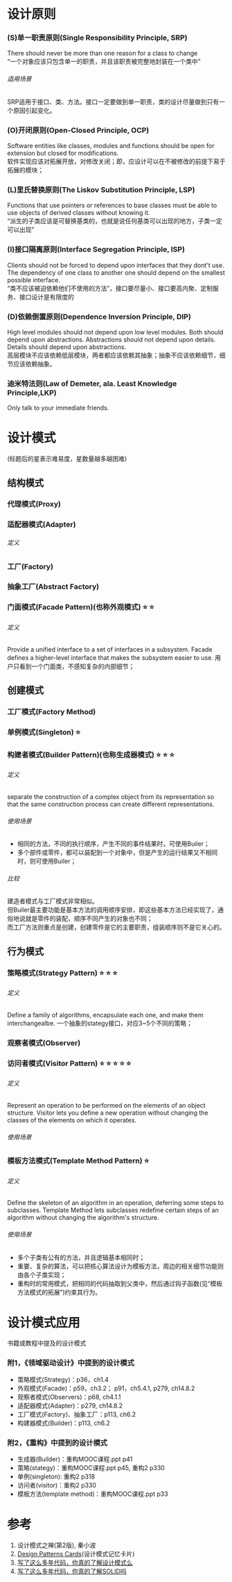 
# 设计原则

### (S)单一职责原则(Single Responsibility Principle, **SRP**) 
There should never be more than one reason for a class to change  
“一个对象应该只包含单一的职责，并且该职责被完整地封装在一个类中”
###### 适用场景
SRP适用于接口、类、方法。接口一定要做到单一职责，类的设计尽量做到只有一个原因引起变化。

### (O)开闭原则(Open-Closed Principle, **OCP**)
Software entities like classes, modules and functions should be open for extension but closed for modifications.  
软件实现应该对拓展开放，对修改关闭；即，应设计可以在不被修改的前提下易于拓展的模块；

### (L)里氏替换原则(The Liskov Substitution Principle, **LSP**)
Functions that use pointers or references to base classes must be able to use objects of derived classes without knowing it.  
“派生的子类应该是可替换基类的，也就是说任何基类可以出现的地方，子类一定可以出现”


### (I)接口隔离原则(Interface Segregation Principle, **ISP**)
Clients should not be forced to depend upon interfaces that they dont't use. The dependency of one class to another one should depend on the smallest possible interface.  
“类不应该被迫依赖他们不使用的方法”，接口要尽量小、接口要高内聚、定制服务、接口设计是有限度的

### (D)依赖倒置原则(Dependence Inversion Principle, **DIP**)
High level modules should not depend upon low level modules. Both should depend upon abstractions. Abstractions should not depend upon details. Details should depend upon abstractions.  
高层模块不应该依赖低层模块，两者都应该依赖其抽象；抽象不应该依赖细节，细节应该依赖抽象。


### 迪米特法则(Law of Demeter, ala. Least Knowledge Principle,**LKP**)
Only talk to your immediate friends.  


# 设计模式
(标题后的星表示难易度，星数量越多越困难)

## 结构模式
### 代理模式(Proxy)
### 适配器模式(Adapter)
###### 定义

### 工厂(Factory)
### 抽象工厂(Abstract Factory)

### 门面模式(Facade Pattern)(也称外观模式) :star: :star: 
###### 定义
Provide a unified interface to a set of interfaces in a subsystem. Facade defines a higher-level interface that makes the subsystem easier to use.
用户只看到一个门面类，不感知复杂的内部细节；

## 创建模式
### 工厂模式(Factory Method)
### 单例模式(Singleton)  :star: 
### 构建者模式(Builder Pattern)(也称生成器模式) :star: :star: :star: 
###### 定义
separate the construction of a complex object from its representation so that the same construction process can create different representations.
###### 使用场景
- 相同的方法，不同的执行顺序，产生不同的事件结果时，可使用Builer；
- 多个部件或零件，都可以装配到一个对象中，但是产生的运行结果又不相同时，则可使用Builer；
###### 比较
建造者模式与工厂模式非常相似。  
但Builer最主要功能是基本方法的调用顺序安排，即这些基本方法已经实现了，通俗地说就是零件的装配，顺序不同产生的对象也不同；  
而工厂方法则重点是创建，创建零件是它的主要职责，组装顺序则不是它关心的。  

## 行为模式
### 策略模式(Strategy Pattern) :star: :star: :star: 
###### 定义
Define a family of algorithms, encapsulate each one, and make them interchangealbe.
一个抽象的stategy接口，对应3~5个不同的策略；

### 观察者模式(Observer)

### 访问者模式(Visitor Pattern) :star: :star: :star: :star: :star: 
###### 定义
Represent an operation to be performed on the elements of an object structure. Visitor lets you define a new operation without changing the classes of the elements on which it operates.
###### 使用场景


### 模板方法模式(Template Method Pattern)  :star: 
###### 定义
Define the skeleton of an algorithm in an operation, deferring some steps to subclasses. Template Method lets subclasses redefine certain steps of an algorithm without changing the algorithm's structure.
###### 使用场景
- 多个子类有公有的方法，并且逻辑基本相同时；
- 重要、复杂的算法，可以把核心算法设计为模板方法，周边的相关细节功能则由各个子类实现；
- 重构时的常用模式，把相同的代码抽取到父类中，然后通过钩子函数(见“模板方法模式的拓展”)约束其行为。

# 设计模式应用
书籍或教程中提及的设计模式
### 附1，《领域驱动设计》中提到的设计模式
- 策略模式(Strategy)：p36，ch1.4
- 外观模式(Facade)：p59，ch3.2； p91，ch5.4.1, p279, ch14.8.2
- 观察者模式(Observers)：p68, ch4.1.1
- 适配器模式(Adapter)：p279, ch14.8.2
- 工厂模式(Factory)、抽象工厂：p113, ch6.2
- 构建器模式(Builder)：p113, ch6.2
### 附2，《重构》中提到的设计模式
- 生成器(Builder)：重构MOOC课程.ppt p41
- 策略(stategy)：重构MOOC课程.ppt p45, 重构2 p330
- 单例(singleton): 重构2 p318
- 访问者(visitor)：重构2 p330
- 模板方法(template method)：重构MOOC课程.ppt p33

# 参考
1. 设计模式之禅(第2版), 秦小波 
2. [Design Patterns Cards](http://www.mcdonaldland.info/files/designpatterns/designpatternscard.pdf)(设计模式记忆卡片)
3. [写了这么多年代码，你真的了解设计模式么](https://insights.thoughtworks.cn/do-you-really-know-design-pattern/)
4. [写了这么多年代码，你真的了解SOLID吗](https://insights.thoughtworks.cn/what-is-solid-principle/)
